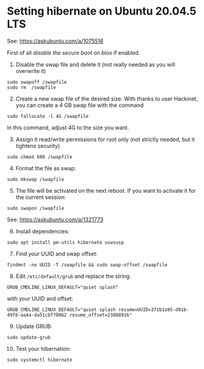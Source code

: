 # Setting hibernate on Ubuntu 20.04.5 LTS

See: https://askubuntu.com/a/1075516

First of all *disable the secure boot on bios* if enabled.

1. Disable the swap file and delete it (not really needed as you will overwrite it)
```
sudo swapoff /swapfile
sudo rm  /swapfile
```

2. Create a new swap file of the desired size. With thanks to user Hackinet, you can create a 4 GB swap file with the command
```
sudo fallocate -l 4G /swapfile
```
In this command, adjust 4G to the size you want.

3. Assign it read/write permissions for root only (not strictly needed, but it tightens security)
```
sudo chmod 600 /swapfile
```

4. Format the file as swap:
```
sudo mkswap /swapfile
```

5. The file will be activated on the next reboot. If you want to activate it for the current session:
```
sudo swapon /swapfile
```

See: https://askubuntu.com/a/1321773

6. Install dependencies:
```
sudo apt install pm-utils hibernate uswsusp
```

7. Find your UUID and swap offset:
```
findmnt -no UUID -T /swapfile && sudo swap-offset /swapfile
```

8. Edit `/etc/default/grub` and replace the string:
```
GRUB_CMDLINE_LINUX_DEFAULT="quiet splash"
```
with your UUID and offset:
```
GRUB_CMDLINE_LINUX_DEFAULT="quiet splash resume=UUID=371b1a95-d91b-49f8-aa4a-da51cbf780b2 resume_offset=23888916"
```

9. Update GRUB:
```
sudo update-grub
```

10. Test your hibernation:
```
sudo systemctl hibernate
```
